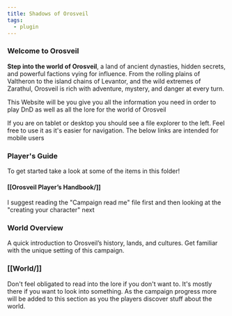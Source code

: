 ```yaml
---
title: Shadows of Orosveil
tags:
  - plugin
---
```

### **Welcome to Orosveil**

**Step into the world of Orosveil**, a land of ancient dynasties, hidden secrets, and powerful factions vying for influence. From the rolling plains of Valtheron to the island chains of Levantor, and the wild extremes of Zarathul, Orosveil is rich with adventure, mystery, and danger at every turn.

This Website will be you give you all the information you need in order to play DnD as well as all the lore for the world of Orosveil

If you are on tablet or desktop you should see a file explorer to the left. Feel free to use it as it's easier for navigation. The below links are intended for mobile users

### Player's Guide

To get started take a look at some of the items in this folder!
#### [[Orosveil Player’s Handbook/]]

I suggest reading the "Campaign read me" file first and then looking at the "creating your character" next

### **World Overview**  
A quick introduction to Orosveil’s history, lands, and cultures. Get familiar with the unique setting of this campaign.
### [[World/]]

Don't feel obligated to read into the lore if you don't want to. It's mostly there if you want to look into something. As the campaign progress more will be added to this section as you the players discover stuff about the world.

